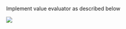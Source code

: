 Implement value evaluator as described below

![](https://doc-0g-1c-docs.googleusercontent.com/docs/securesc/8eml2nm866negdpkt50oj5uqjuaa5osd/3n6f6v47uu01srffmvspt4qg828ta788/1551513600000/00886856221888022596/00886856221888022596/1LoNBqSIc0nSDOGdK7bjC8K9QiHsB9-DI?e=download&nonce=kdpilsvgh3a7s&user=00886856221888022596&hash=p26sqsg1g2idsmv0710teij2f9m7b5un)

